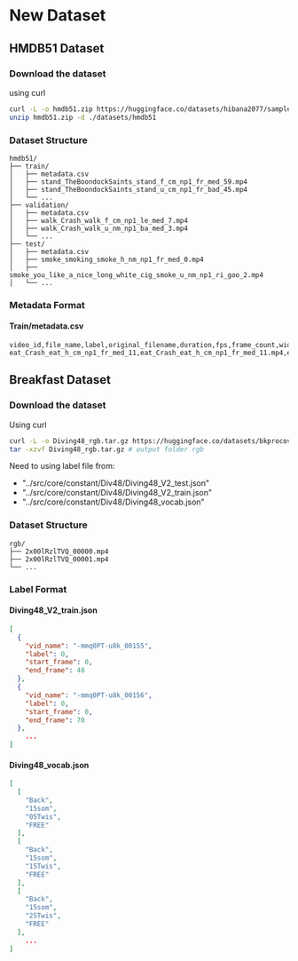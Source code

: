 # New Dataset

## HMDB51 Dataset

### Download the dataset

using curl

```bash
curl -L -o hmdb51.zip https://huggingface.co/datasets/hibana2077/sample-action-reg-data/resolve/main/hmdb51.zip?download=true
unzip hmdb51.zip -d ./datasets/hmdb51
```

### Dataset Structure

```
hmdb51/
├── train/
│   ├── metadata.csv
│   ├── stand_TheBoondockSaints_stand_f_cm_np1_fr_med_59.mp4
│   ├── stand_TheBoondockSaints_stand_u_cm_np1_fr_bad_45.mp4
│   └── ...
├── validation/
│   ├── metadata.csv
│   ├── walk_Crash_walk_f_cm_np1_le_med_7.mp4
│   ├── walk_Crash_walk_u_nm_np1_ba_med_3.mp4
│   └── ...
├── test/
│   ├── metadata.csv
│   ├── smoke_smoking_smoke_h_nm_np1_fr_med_0.mp4
│   ├── smoke_you_like_a_nice_long_white_cig_smoke_u_nm_np1_ri_goo_2.mp4
│   └── ...
```

### Metadata Format

#### Train/metadata.csv

```
video_id,file_name,label,original_filename,duration,fps,frame_count,width,height,resolution,file_size_original,file_size_mp4,split
eat_Crash_eat_h_cm_np1_fr_med_11,eat_Crash_eat_h_cm_np1_fr_med_11.mp4,eat,Crash_eat_h_cm_np1_fr_med_11.avi,2.6333333333333333,30.0,79,560,240,560x240,266752,167596,train
```

## Breakfast Dataset

### Download the dataset

Using curl

```bash
curl -L -o Diving48_rgb.tar.gz https://huggingface.co/datasets/bkprocovid19/diving48/resolve/main/Diving48_rgb.tar.gz?download=true
tar -xzvf Diving48_rgb.tar.gz # output folder rgb
```

Need to using label file from:

- "../src/core/constant/Div48/Diving48_V2_test.json"
- "../src/core/constant/Div48/Diving48_V2_train.json"
- "../src/core/constant/Div48/Diving48_vocab.json"

### Dataset Structure

```
rgb/
├── 2x00lRzlTVQ_00000.mp4
├── 2x00lRzlTVQ_00001.mp4
└── ...
```

### Label Format

#### Diving48_V2_train.json

```json
[
  {
    "vid_name": "-mmq0PT-u8k_00155",
    "label": 0,
    "start_frame": 0,
    "end_frame": 48
  },
  {
    "vid_name": "-mmq0PT-u8k_00156",
    "label": 0,
    "start_frame": 0,
    "end_frame": 70
  },
    ...
]
```

#### Diving48_vocab.json

```json
[
  [
    "Back", 
    "15som", 
    "05Twis", 
    "FREE"
  ], 
  [
    "Back", 
    "15som", 
    "15Twis", 
    "FREE"
  ], 
  [
    "Back", 
    "15som", 
    "25Twis", 
    "FREE"
  ],
    ...
]
```